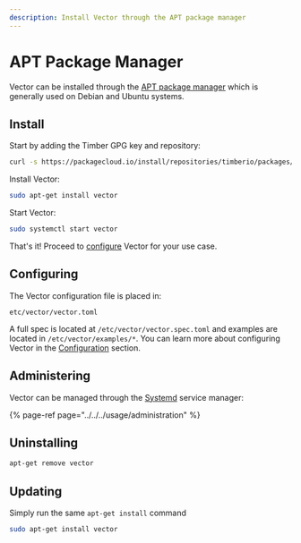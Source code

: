```yaml
---
description: Install Vector through the APT package manager
---
```


# APT Package Manager

Vector can be installed through the [APT package manager][urls.apt] which is
generally used on Debian and Ubuntu systems.

## Install

Start by adding the Timber GPG key and repository:

```bash
curl -s https://packagecloud.io/install/repositories/timberio/packages/script.deb.sh | sudo bash
```

Install Vector:

```bash
sudo apt-get install vector
```

Start Vector:

```bash
sudo systemctl start vector
```

That's it! Proceed to [configure](#configuring) Vector for your use case.

## Configuring

The Vector configuration file is placed in:

```
etc/vector/vector.toml
```

A full spec is located at `/etc/vector/vector.spec.toml` and examples are
located in `/etc/vector/examples/*`. You can learn more about configuring
Vector in the [Configuration][docs.configuration] section.

## Administering

Vector can be managed through the [Systemd][urls.systemd] service manager:

{% page-ref page="../../../usage/administration" %}

## Uninstalling

```bash
apt-get remove vector
```

## Updating

Simply run the same `apt-get install` command

```bash
sudo apt-get install vector
```


[docs.configuration]: ../../../usage/configuration
[urls.apt]: https://wiki.debian.org/Apt
[urls.systemd]: https://www.freedesktop.org/wiki/Software/systemd/
